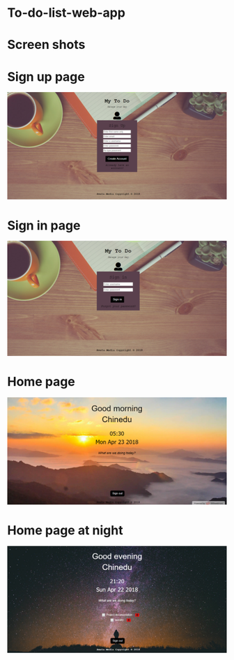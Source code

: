# To-do-list-web-app

# Screen shots

# Sign up page
<img src="screenshots/sign_up_page.png" width="600" alt="Sign up page">

# Sign in page
<img src="screenshots/sign_in_page.png" width="600" alt="Sign in page">

# Home page
<img src="screenshots/homePage2.png" width="600" alt="Home page">

# Home page at night
<img src="screenshots/homePage.png" width="600" alt="Home page at night">
